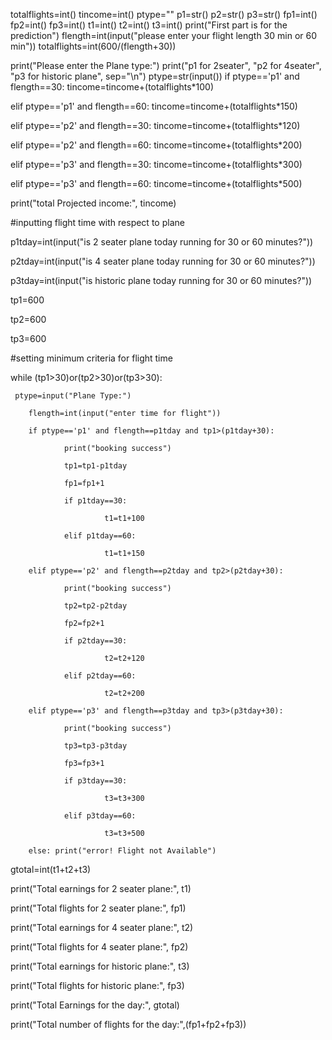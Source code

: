 totalflights=int()
tincome=int()
ptype=""
p1=str()
p2=str()
p3=str()
fp1=int()
fp2=int()
fp3=int()
t1=int()
t2=int()
t3=int()
print("First part is for the prediction")
flength=int(input("please enter your flight length 30 min or 60 min"))
totalflights=int(600/(flength+30))

print("Please enter the Plane type:")
print("p1 for 2seater", "p2 for 4seater", "p3 for historic plane", sep="\n")
ptype=str(input())
if ptype=='p1' and flength==30:
    tincome=tincome+(totalflights*100)
       
elif ptype=='p1' and flength==60:
    tincome=tincome+(totalflights*150)
         
elif ptype=='p2' and flength==30:
    tincome=tincome+(totalflights*120)
         
elif ptype=='p2' and flength==60:
    tincome=tincome+(totalflights*200)
         
elif ptype=='p3' and flength==30:
    tincome=tincome+(totalflights*300)
         
elif ptype=='p3' and flength==60:
    tincome=tincome+(totalflights*500)
         
print("total Projected income:", tincome)

#inputting flight time with respect to plane

p1tday=int(input("is 2 seater plane today running for 30 or 60 minutes?"))

p2tday=int(input("is 4 seater plane today running for 30 or 60 minutes?"))

p3tday=int(input("is historic plane today running for 30 or 60 minutes?"))

tp1=600

tp2=600

tp3=600

#setting minimum criteria for flight time

while (tp1>30)or(tp2>30)or(tp3>30):
   
	 ptype=input("Plane Type:")
    
		flength=int(input("enter time for flight"))
    
		if ptype=='p1' and flength==p1tday and tp1>(p1tday+30):
        
				print("booking success")
        
				tp1=tp1-p1tday
        
				fp1=fp1+1
        
				if p1tday==30:
             
						 t1=t1+100
        
				elif p1tday==60:
             
						 t1=t1+150
    
		elif ptype=='p2' and flength==p2tday and tp2>(p2tday+30):
        
				print("booking success")
        
				tp2=tp2-p2tday
        
				fp2=fp2+1
        
				if p2tday==30:
             
						 t2=t2+120
        
				elif p2tday==60:
             
						 t2=t2+200     
    
		elif ptype=='p3' and flength==p3tday and tp3>(p3tday+30):
        
				print("booking success")
        
				tp3=tp3-p3tday
        
				fp3=fp3+1
        
				if p3tday==30:
             
						 t3=t3+300
        
				elif p3tday==60:
             
						 t3=t3+500     
    
		else: print("error! Flight not Available")

gtotal=int(t1+t2+t3)

print("Total earnings for 2 seater plane:", t1)

print("Total flights for 2 seater plane:", fp1)

print("Total earnings for 4 seater plane:", t2)

print("Total flights for 4 seater plane:", fp2)

print("Total earnings for historic plane:", t3)

print("Total flights for historic plane:", fp3)

print("Total Earnings for the day:", gtotal)

print("Total number of flights for the day:",(fp1+fp2+fp3))             

